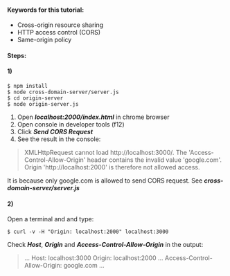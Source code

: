 #### Keywords for this tutorial:

 - Cross-origin resource sharing 
 - HTTP access control (CORS) 
 - Same-origin policy

#### Steps:

#### 1)
```
$ npm install 
$ node cross-domain-server/server.js
$ cd origin-server 
$ node origin-server.js 
```

1. Open ***localhost:2000/index.html*** in chrome browser
2. Open console in developer tools (f12)
3. Click ***Send CORS Request***
4. See the result in the console:

> XMLHttpRequest cannot load http://localhost:3000/. The 'Access-Control-Allow-Origin' header contains the invalid value 'google.com'. Origin 'http://localhost:2000' is therefore not allowed access.

It is because only google.com is allowed to send CORS request. See ***cross-domain-server/server.js***

#### 2)

Open a terminal and and type:
```
$ curl -v -H "Origin: localhost:2000" localhost:3000
```
Check ***Host***, ***Origin*** and ***Access-Control-Allow-Origin*** in the output:

> ...
> Host: localhost:3000
> Origin: localhost:2000
> ...
>  Access-Control-Allow-Origin: google.com
>  ...